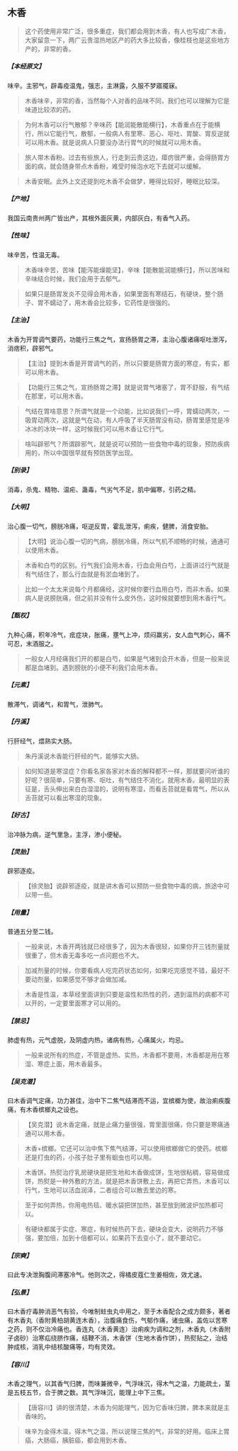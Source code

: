 ## 木香

> 这个药使用非常广泛，很多重症，我们都会用到木香，有人也写成广木香，大家留意一下，两广云贵湿热地区产的药大多比较香，像桂枝也是这些地方产的，非常的香。

##### 【本经原文】
味辛。主邪气，辟毒疫温鬼，强志，主淋露，久服不梦寤魇寐。

> 木香味辛，非常的香，当然每个人对香的品味不同，我们也可以理解为它是味道比较浓的药。

> 为何木香可以行气散郁？‍辛味药【能润能散能横行】，木香重点在于能横行，所以它能行气，散郁，一般病人有里寒、恶心、呕吐、胃酸、胃反逆就可以用木香。就是说病人只要没办法行胃气的时候就可以用木香。

> 旅人带木香粉。过去有些旅人，行走到云贵这边，瘴疠很严重，会得肠胃方面的病，就会随身带点木香粉，难受时候泡水吃下去就可以缓解。

> 木香安眠。此外上文还提到吃木香不会做梦，睡得比较好，睡眠比较深。

##### 【产地】
我国云南贵州两广皆出产，其根外面灰黄，内部灰白，有香气入药。
##### 【性味】
味辛苦，性温无毒。

> 木香味辛苦，苦味【能泻能燥能坚】，辛味【能散能润能横行】，所以苦味和辛味结合时候，我们会用于去郁气。

> 如果只是肠胃发炎不见得会用木香，如果里面有寒结石，有硬块，整个肠子、胃不蠕动了，用木香会比较多，它药性是很强的。

##### 【主治】
木香为开胃调气要药，功能行三焦之气，宣扬肠胃之滞，主治心腹诸痛呕吐泄泻，消痞积，辟邪气。

> 【主治】提到木香是开胃调气的药，所以只要是肠胃方面的寒症，有实，都可以用木香。

> 【功能行三焦之气，宣扬肠胃之滞】就是说胃气堵塞了，胃不舒服，有气结在那里，可以用木香。

> 气结在胃啥意思？‍所谓气就是一个动能，比如说我们一呼，胃蠕动两次，一吸胃动两次，这就是气在动，有人呼吸了半天肠胃没有动，肠胃里感觉是冷冰冰的冰块一样，这时候我们可以用木香让它行气。

> 啥叫辟邪气？所谓辟邪气，就是说可以预防一些食物中毒的现象，预防疾病用的，所以中国很早就有预防医学出现。

##### 【别录】
消毒，杀鬼、精物、温疟、蛊毒，气劣气不足，肌中偏寒，引药之精。
##### 【大明】
治心腹一切气，膀胱冷痛，呕逆反胃，霍乱泄泻，痢疾，健脾，消食安胎。

> 【大明】说治心腹一切的气病，膀胱冷痛，所以气机不顺畅的时候，通通可以使用木香。

> 木香和白芍的区别。行气我们会用木香，行血会用白芍，上面讲过行气就是有气结住了，那么行血就是有淤血堵到了。

> 比如一个太太来说每个月都痛经，这时候你要行血用白芍，而非木香。如果病人是说膀胱痛，但之前并没有什么皮外伤，这时候就要想到用木香行气。

##### 【甄权】
九种心痛，积年冷气，痃症块，胀痛，壅气上冲，烦闷羸劣，女人血气刺心，痛不可忍，末酒服之。

> 一般女人月经痛我们开的都是白芍，如果是气堵到会开木香，但是一般来说都是血堵到。遇到膀胱的小便不利我们会用木香。

##### 【元素】
散滞气，调诸气，和胃气，泄肺气。
##### 【丹溪】
行肝经气，煨熟实大肠。

> 朱丹溪说木香能行肝经的气，能够实大肠。

> 如何知道是寒湿症？你看名家各家对木香的解释都不一样，那就要问听谁的好呢？很简单，只要有寒、呕吐，有气结住不消化，就用木香。最明显的表征是，舌头伸出来白白湿湿的，说明有寒湿，而看舌苔就是看胃气，所以从舌苔就可以看出寒湿的现象。

##### 【好古】
治冲脉为病，逆气里急，主浮，渗小便秘。
##### 【灵胎】
辟邪逐疫。

> 【徐灵胎】说辟邪逐疫，就是讲木香可以预防一些食物中毒的病，旅途中可以带一些。

##### 【用量】
普通五分至二钱。

> 一般来说，木香开两钱就已经很多了，因为木香很轻，如果你开三钱剂量就很重了，但木香无毒多吃一点问题也不大。

> 加减剂量的时候，你要看病人吃完药状态如何，如果吃完感觉不错，最好不要动剂量，如果感觉不够才会做加减。

> 木香是性温，本草经里面讲到只要是温性和热性的药，遇到温热的病都不可以开的，一定要里面寒才可以用的。

##### 【禁忌】
肺虚有热，元气虚脱，及阴虚内热，诸病有热，心痛属火，均忌。

> 一般来说所有的热症，不管是虚热、实热，木香都不要用，木香都是用在寒湿、寒症上面，用木香最多。

##### 【吴克潜】
曰木香调气定痛，功力甚佳，治中下二焦气结滞而不运，宜槟榔为使，故治痢疾腹痛，有木香槟榔丸之设也。

> 【吴克潜】说木香定痛，就是止痛力量很强，胃里面很痛，你只要是寒痛通通可以用木香。

> 木香+槟榔。它还可以治中焦下焦气结滞，可以使用槟榔做它的使药。槟榔还是打虫的药，小孩子肚子里有蛔虫也可以用。

> 木香饼。热熨治疗乳房硬块是把生地和木香做成饼，生地很粘稠，容易做成饼，热熨是一种外敷的方法，就是把木香饼敷上去，再把它弄热，木香可以行气，生地可以活血润泽，二者组合可以散去里边的寒。

> 至于如何弄热，你用电热毯、暖水袋把饼加热，甚至放到微波炉加热都可以。

> 有硬块都属于实症、寒症，有时候热药下去，硬块会变大，说明药力不够强，要加倍，加到十倍都可以，如果药下去变小了，就不要动它。

##### 【宗奭】
曰此专决泄胸腹间滞塞冷气。他则次之，得橘皮蔻仁生姜相佐，效尤速。
##### 【弘景】
曰木香疗毒肿消恶气有验，今唯制蛀虫丸中用之，至于木香配合之成方颇多，著者有木香丸（香附黄柏胡黄连木香），治腹痛食伤，气郁作痛，诸虫痛，盖佐以苦寒之药，则不仅治冷痛也。香连丸（木香黄连）治痢疾为调和之剂，木香丸（木香附子卤砂）治寒疝绕脐作痛，结鞭不消，木香饼（生地木香作饼），热熨贴之，治结肿成核，消乳中结核酸痛等，均有灵效。
##### 【容川】
木香之理气，以其香气归脾，而味兼微辛，气浮味沉，得木气之温，力能疏土，茎是五枝五节，合于脾之数。其气浮味沉，能理上中下三焦。

> 【唐容川】讲的很清楚，木香为何能理气，因为它香味归脾，脾本来就是主香味的。

> 味辛为金得木温，得木气之温，所以说理三焦的气，非常的好用。临床上胃癌，大肠癌，胰脏癌，都会用到木香。